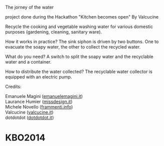 The jorney of the water

project done during the Hackathon "Kitchen becomes open" By Valcucine

Recycle the cooking and vegetable washing water for various domestic purposes (gardening, cleaning, sanitary ware).

How it works in practice? The sink siphon is driven by two buttons. One to evacuate the soapy water, the other to collect the recycled water.

What do you need? A switch to split the soapy water and the recyclable water and a container.

How to distribute the water collected? The recyclable water collector is equipped with an electric pump.

Credits:

Emanuele Magini ([emanuelemagini.it](http://www.emanuelemagini.it/ "emanuelemagini.it"))<br />
Laurance Humier ([missdesign.it](http://www.missdesign.it/home/Laurence_HUMIER_NEWS_e-Boook_Cooking_Material.html "missdesign.it"))<br />
Michele Novello ([frammenti.info](http://frammenti.info/ "frammenti.info"))<br />
Valcucine ([valcucine.it](http://www.valcucine.it/ "valcucine.it"))<br />
dotdotdot ([dotdotdot.it](http://www.dotdotdot.it/ "dotdotdot.it"))

KBO2014
=======
